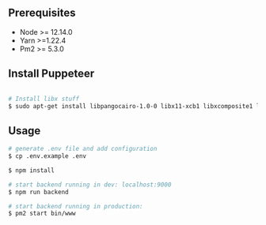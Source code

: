 ## Prerequisites

- Node >= 12.14.0
- Yarn >=1.22.4
- Pm2 >= 5.3.0

## Install Puppeteer

```bash

# Install libx stuff 
$ sudo apt-get install libpangocairo-1.0-0 libx11-xcb1 libxcomposite1 libxcursor1 libxdamage1 libxi6 libxtst6 libnss3 libcups2 libxss1 libxrandr2 libgconf-2-4 libasound2 libatk1.0-0 libgtk-3-0
```

## Usage

```bash
# generate .env file and add configuration
$ cp .env.example .env

$ npm install

# start backend running in dev: localhost:9000
$ npm run backend

# start backend running in production:
$ pm2 start bin/www
```